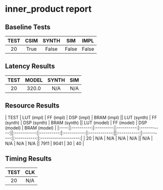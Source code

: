 
# inner_product report

## Baseline Tests

| TEST | CSIM | SYNTH | SIM | IMPL |
|:----:|:----:|:-----:|:---:|:----:|
| 20 | True | False | False | False | 


## Latency Results

| TEST | MODEL | SYNTH | SIM |
|:----:|:-----:|:-----:|:---:|
| 20 | 320.0 | N/A | N/A | 


## Resource Results

| TEST | LUT (impl) | FF (impl) | DSP (impl) | BRAM (impl) || LUT (synth) | FF (synth) | DSP (synth) | BRAM (synth) || LUT (model) | FF (model) | DSP (model) | BRAM (model) |
|:----:|:----------:|:---------:|:----------:|:-----------:||:-----------:|:----------:|:-----------:|:------------:||:-----------:|:----------:|:-----------:|:--------------------:|
| 20 | N/A | N/A | N/A | N/A || N/A | N/A | N/A | N/A || 7911 | 9041 | 30 | 40 | 


## Timing Results

| TEST | CLK |
|:----:|:---:|
| 20 | N/A | 

